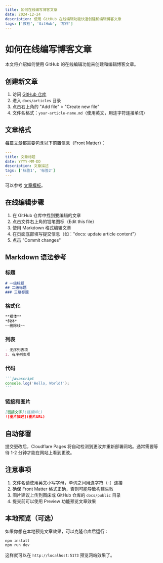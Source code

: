 ```yaml
---
title: 如何在线编写博客文章
date: 2024-12-24
description: 使用 GitHub 在线编辑功能快速创建和编辑博客文章
tags: ['教程', 'GitHub', '写作']
---
```


# 如何在线编写博客文章

本文将介绍如何使用 GitHub 的在线编辑功能来创建和编辑博客文章。

## 创建新文章

1. 访问 [GitHub 仓库](https://github.com/helpfulcraft/my-blog)
2. 进入 `docs/articles` 目录
3. 点击右上角的 "Add file" > "Create new file"
4. 文件名格式：`your-article-name.md`（使用英文，用连字符连接单词）

## 文章格式

每篇文章都需要包含以下前置信息（Front Matter）：

```yaml
---
title: 文章标题
date: YYYY-MM-DD
description: 文章描述
tags: ['标签1', '标签2']
---
```

可以参考 [文章模板](https://github.com/helpfulcraft/my-blog/blob/master/docs/articles/article-template.md)。

## 在线编辑步骤

1. 在 GitHub 仓库中找到要编辑的文章
2. 点击文件右上角的铅笔图标（Edit this file）
3. 使用 Markdown 格式编辑文章
4. 在页面底部填写提交信息（如："docs: update article content"）
5. 点击 "Commit changes"

## Markdown 语法参考

### 标题
```markdown
# 一级标题
## 二级标题
### 三级标题
```

### 格式化
```markdown
**粗体**
*斜体*
~~删除线~~
```

### 列表
```markdown
- 无序列表项
1. 有序列表项
```

### 代码
````markdown
```javascript
console.log('Hello, World!');
```
````

### 链接和图片
```markdown
[链接文字](链接URL)
![图片描述](图片URL)
```

## 自动部署

提交更改后，Cloudflare Pages 将自动检测到更改并重新部署网站。通常需要等待 1-2 分钟才能在网站上看到更改。

## 注意事项

1. 文件名请使用英文小写字母，单词之间用连字符（-）连接
2. 确保 Front Matter 格式正确，否则可能导致构建失败
3. 图片建议上传到图床或 GitHub 仓库的 `docs/public` 目录
4. 提交前可以使用 Preview 功能预览文章效果

## 本地预览（可选）

如果你想在本地预览文章效果，可以克隆仓库后运行：

```bash
npm install
npm run dev
```

这样就可以在 `http://localhost:5173` 预览网站效果了。
